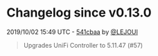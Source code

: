 # Changelog since v0.13.0

2019/10/02 15:49 UTC - [541cbaa](https://github.com/hassio-addons/addon-unifi/commit/541cbaac4ee1e288b0c1ccd8489d781b42abc530) by [@LEJOUI](https://github.com/LEJOUI)
> Upgrades UniFi Controller to 5.11.47 (#57) 

